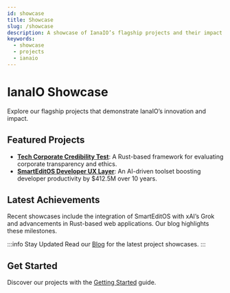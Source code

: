 ```yaml
---
id: showcase
title: Showcase
slug: /showcase
description: A showcase of IanaIO’s flagship projects and their impact.
keywords:
  - showcase
  - projects
  - ianaio
---
```


# IanaIO Showcase

Explore our flagship projects that demonstrate IanaIO’s innovation and impact.

## Featured Projects

- **[Tech Corporate Credibility Test](/projects/tech-corporate-credibility-test)**: A Rust-based framework for evaluating corporate transparency and ethics.
- **[SmartEditOS Developer UX Layer](/projects/smarteditos-developer-ux-layer)**: An AI-driven toolset boosting developer productivity by $412.5M over 10 years.

## Latest Achievements

Recent showcases include the integration of SmartEditOS with xAI’s Grok and advancements in Rust-based web applications. Our blog highlights these milestones.

:::info Stay Updated
Read our [Blog](/blog) for the latest project showcases.
:::

## Get Started

Discover our projects with the [Getting Started](/getting-started) guide.
